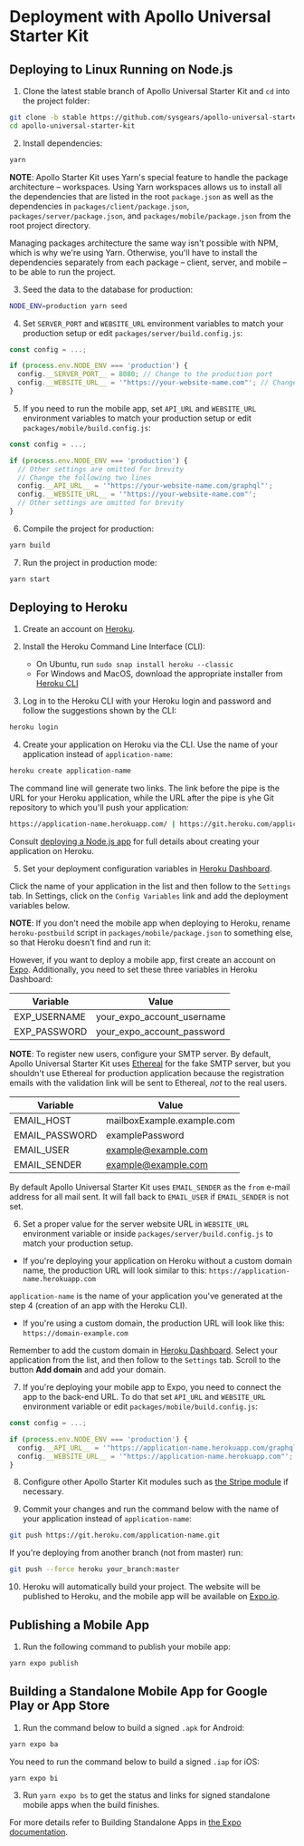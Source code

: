 # Deployment with Apollo Universal Starter Kit

## Deploying to Linux Running on Node.js

1. Clone the latest stable branch of Apollo Universal Starter Kit and `cd` into the project folder:

```bash
git clone -b stable https://github.com/sysgears/apollo-universal-starter-kit.git
cd apollo-universal-starter-kit
```

2. Install dependencies:

```bash
yarn
```

**NOTE**: Apollo Starter Kit uses Yarn's special feature to handle the package architecture &ndash; workspaces. Using
Yarn workspaces allows us to install all the dependencies that are listed in the root `package.json` as well as the
dependencies in `packages/client/package.json`, `packages/server/package.json`, and `packages/mobile/package.json` from
the root project directory.

Managing packages architecture the same way isn't possible with NPM, which is why we're using Yarn. Otherwise, you'll
have to install the dependencies separately from each package &ndash; client, server, and mobile &ndash; to be able to
run the project.

3. Seed the data to the database for production:

```bash
NODE_ENV=production yarn seed
```

4. Set `SERVER_PORT` and `WEBSITE_URL` environment variables to match your production setup or edit
`packages/server/build.config.js`:

```javascript
const config = ...;

if (process.env.NODE_ENV === 'production') {
  config.__SERVER_PORT__ = 8080; // Change to the production port
  config.__WEBSITE_URL__ = '"https://your-website-name.com"'; // Change to the production domain
}
```

5. If you need to run the mobile app, set `API_URL` and `WEBSITE_URL` environment variables to match your production setup or edit `packages/mobile/build.config.js`:

```javascript
const config = ...;

if (process.env.NODE_ENV === 'production') {
  // Other settings are omitted for brevity
  // Change the following two lines
  config.__API_URL__ = '"https://your-website-name.com/graphql"';
  config.__WEBSITE_URL__ = '"https://your-website-name.com"';
  // Other settings are omitted for brevity
}
```

6. Compile the project for production:

```bash
yarn build
```

7. Run the project in production mode:

```bash
yarn start
```

## Deploying to Heroku

1. Create an account on [Heroku].

2. Install the Heroku Command Line Interface (CLI):

    - On Ubuntu, run `sudo snap install heroku --classic`
    - For Windows and MacOS, download the appropriate installer from [Heroku CLI]

3. Log in to the Heroku CLI with your Heroku login and password and follow the suggestions shown by the CLI:

```bash
heroku login
```

4. Create your application on Heroku via the CLI. Use the name of your application instead of `application-name`:

```bash
heroku create application-name
```

The command line will generate two links. The link before the pipe is the URL for your Heroku application, while the
URL after the pipe is yhe Git repository to which you'll push your application:

```bash
https://application-name.herokuapp.com/ | https://git.heroku.com/application-name.git
```
Consult [deploying a Node.js app] for full details about creating your application on Heroku.

5. Set your deployment configuration variables in [Heroku Dashboard].

Click the name of your application in the list and then follow to the `Settings` tab. In Settings, click on the
`Config Variables` link and add the deployment variables below.

**NOTE**: If you don't need the mobile app when deploying to Heroku, rename `heroku-postbuild` script in `packages/mobile/package.json` to something else, so that Heroku doesn't find and run it:

However, if you want to deploy a mobile app, first create an account on [Expo]. Additionally, you need to set these
three variables in Heroku Dashboard:

| Variable        | Value                      |
| --------------- | -------------------------- |
| EXP_USERNAME    | your_expo_account_username |
| EXP_PASSWORD    | your_expo_account_password |

**NOTE**: To register new users, configure your SMTP server. By default, Apollo Universal Starter Kit uses [Ethereal]
for the fake SMTP server, but you shouldn't use Ethereal for production application because the registration emails with
the validation link will be sent to Ethereal, _not_ to the real users.

| Variable       | Value                      |
| -------------- | -------------------------- |
| EMAIL_HOST     | mailboxExample.example.com |
| EMAIL_PASSWORD | examplePassword            |
| EMAIL_USER     | example@example.com        |
| EMAIL_SENDER   | example@example.com        |

By default Apollo Universal Starter Kit uses `EMAIL_SENDER` as the `from` e-mail address for all mail sent. It will fall back to `EMAIL_USER` if `EMAIL_SENDER` is not set.

6. Set a proper value for the server website URL in `WEBSITE_URL` environment variable or inside `packages/server/build.config.js` to match your production setup.

* If you're deploying your application on Heroku without a custom domain name, the production URL will look similar to this: `https://application-name.herokuapp.com`

`application-name` is the name of your application you've generated at the step 4 (creation of an app with the Heroku
CLI).

* If you're using a custom domain, the production URL will look like this: `https://domain-example.com`


Remember to add the custom domain in [Heroku Dashboard]. Select your application from the list, and then follow to the
`Settings` tab. Scroll to the button **Add domain** and add your domain.

7. If you're deploying your mobile app to Expo, you need to connect the app to the back-end URL. To do that set `API_URL` and `WEBSITE_URL` environment variable or edit `packages/mobile/build.config.js`:

```javascript
const config = ...;

if (process.env.NODE_ENV === 'production') {
  config.__API_URL__ = '"https://application-name.herokuapp.com/graphql"';
  config.__WEBSITE_URL__ = '"https://application-name.herokuapp.com"';
}
```

8. Configure other Apollo Starter Kit modules such as [the Stripe module] if necessary.

9. Commit your changes and run the command below with the name of your application instead of `application-name`:

```bash
git push https://git.heroku.com/application-name.git
```

If you're deploying from another branch (not from master) run:

```bash
git push --force heroku your_branch:master
```

10. Heroku will automatically build your project. The website will be published to Heroku, and the mobile app will be
available on [Expo.io].

## Publishing a Mobile App

1. Run the following command to publish your mobile app:

```bash
yarn expo publish
```

## Building a Standalone Mobile App for Google Play or App Store

1. Run the command below to build a signed `.apk` for Android:

```bash
yarn expo ba
```

You need to run the command below to build a signed `.iap` for iOS:

```bash
yarn expo bi
```

3. Run `yarn expo bs` to get the status and links for signed standalone mobile apps when the build finishes.

For more details refer to Building Standalone Apps in [the Expo documentation].

[heroku]: https://heroku.com
[heroku cli]: https://devcenter.heroku.com/articles/heroku-cli#download-and-install
[deploying a node.js app]: https://devcenter.heroku.com/articles/getting-started-with-nodejs
[heroku dashboard]: https://dashboard.heroku.com/apps
[expo]: https://expo.io
[ethereal]: https://ethereal.email/
[the stripe module]: /docs/modules/Stripe%20Subscription.md
[expo.io]: https://expo.io
[the expo documentation]: https://docs.expo.io/versions/latest/
